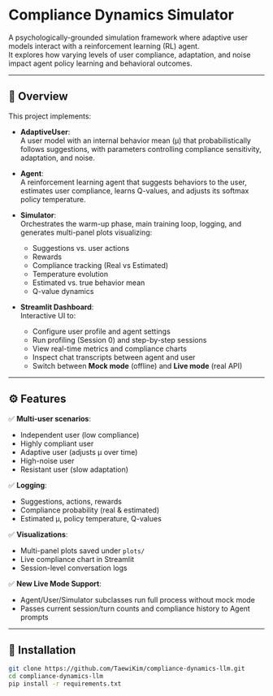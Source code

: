 # Compliance Dynamics Simulator

A psychologically-grounded simulation framework where adaptive user models interact with a reinforcement learning (RL) agent.  
It explores how varying levels of user compliance, adaptation, and noise impact agent policy learning and behavioral outcomes.

---

## 🚀 Overview

This project implements:

- **AdaptiveUser**:  
  A user model with an internal behavior mean (μ) that probabilistically follows suggestions, with parameters controlling compliance sensitivity, adaptation, and noise.
  
- **Agent**:  
  A reinforcement learning agent that suggests behaviors to the user, estimates user compliance, learns Q-values, and adjusts its softmax policy temperature.

- **Simulator**:  
  Orchestrates the warm-up phase, main training loop, logging, and generates multi-panel plots visualizing:
  - Suggestions vs. user actions
  - Rewards
  - Compliance tracking (Real vs Estimated)
  - Temperature evolution
  - Estimated vs. true behavior mean
  - Q-value dynamics

- **Streamlit Dashboard**:  
  Interactive UI to:
  - Configure user profile and agent settings
  - Run profiling (Session 0) and step-by-step sessions
  - View real-time metrics and compliance charts
  - Inspect chat transcripts between agent and user
  - Switch between **Mock mode** (offline) and **Live mode** (real API)

---

## ⚙️ Features

✅ **Multi-user scenarios**:
- Independent user (low compliance)
- Highly compliant user
- Adaptive user (adjusts μ over time)
- High-noise user
- Resistant user (slow adaptation)

✅ **Logging**:
- Suggestions, actions, rewards
- Compliance probability (real & estimated)
- Estimated μ, policy temperature, Q-values

✅ **Visualizations**:
- Multi-panel plots saved under `plots/`
- Live compliance chart in Streamlit
- Session-level conversation logs

✅ **New Live Mode Support**:
- Agent/User/Simulator subclasses run full process without mock mode
- Passes current session/turn counts and compliance history to Agent prompts

---

## 🧩 Installation

```bash
git clone https://github.com/TaewiKim/compliance-dynamics-llm.git
cd compliance-dynamics-llm
pip install -r requirements.txt
